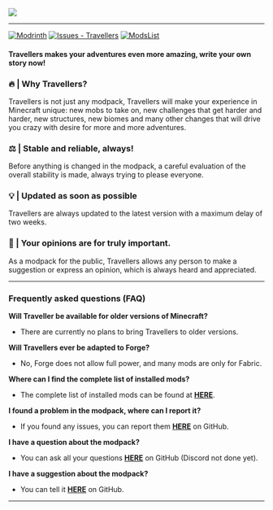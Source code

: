 ![](https://raw.githubusercontent.com/TravellersModpack/Travellers/main/Banner.png)

------------
[![Modrinth](https://img.shields.io/badge/Modrinth-16181c?logo=modrinth&logoColor=00AF5C)](https://modrinth.com/modpack/travellers) [![Issues - Travellers](https://img.shields.io/github/issues/TravellersModpack/Travellers)](https://github.com/TravellersModpack/Travellers/issues) [![ModsList](https://img.shields.io/badge/ModsList-023e7d?logo=github)](https://github.com/TravellersModpack/Travellers/blob/main/MODSLIST.md)
#### Travellers makes your adventures even more amazing, write your own story now!
### 🔥 | Why Travellers?
Travellers is not just any modpack, Travellers will make your experience in Minecraft unique: new mobs to take on, new challenges that get harder and harder, new structures, new biomes and many other changes that will drive you crazy with desire for more and more adventures.
### ⚖️ | Stable and reliable, always!
Before anything is changed in the modpack, a careful evaluation of the overall stability is made, always trying to please everyone.
### 💡 | Updated as soon as possible
Travellers are always updated to the latest version with a maximum delay of two weeks.
### 👥 | Your opinions are for truly important.
As a modpack for the public, Travellers allows any person to make a suggestion or express an opinion, which is always heard and appreciated.

------------
### Frequently asked questions (FAQ)
**Will Traveller be available for older versions of Minecraft?**
- There are currently no plans to bring Travellers to older versions.

**Will Travellers ever be adapted to Forge?**
- No, Forge does not allow full power, and many mods are only for Fabric.

**Where can I find the complete list of installed mods?**
- The complete list of installed mods can be found at [**HERE**](https://github.com/TravellersModpack/Travellers/blob/main/MODSLIST.md).

**I found a problem in the modpack, where can I report it?**
- If you found any issues, you can report them [**HERE**](https://github.com/TravellersModpack/Travellers/issues) on GitHub.

**I have a question about the modpack?**
- You can ask all your questions [**HERE**](https://github.com/TravellersModpack/Travellers/issues) on GitHub (Discord not done yet).

**I have a suggestion about the modpack?**
- You can tell it [**HERE**](https://github.com/TravellersModpack/Travellers/issues) on GitHub.
***
